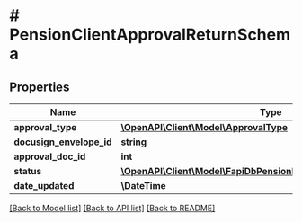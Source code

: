 # # PensionClientApprovalReturnSchema

## Properties

Name | Type | Description | Notes
------------ | ------------- | ------------- | -------------
**approval_type** | [**\OpenAPI\Client\Model\ApprovalType**](ApprovalType.md) |  |
**docusign_envelope_id** | **string** |  | [optional]
**approval_doc_id** | **int** |  | [optional]
**status** | [**\OpenAPI\Client\Model\FapiDbPensionPensionClientApprovalStatus**](FapiDbPensionPensionClientApprovalStatus.md) |  |
**date_updated** | **\DateTime** |  |

[[Back to Model list]](../../README.md#models) [[Back to API list]](../../README.md#endpoints) [[Back to README]](../../README.md)
